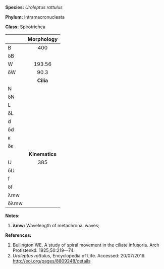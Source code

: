 **Species:** *Uroleptus rattulus*

**Phylum:** Intramacronucleata

**Class:** Spirotrichea

|      | **Morphology** |
| :--- | :------------: |
| B    | 400 |
| δB   |  |
| W    | 193.56 |
| δW   | 90.3 |
|      | **Cilia** |
| N    |  |
| δN   |  |
| L    |  |
| δL   |  |
| d    |  |
| δd   |  |
| κ    |  |
| δκ   |  |
|      | **Kinematics** |
| U    | 385 |
| δU   |  |
| f    |  |
| δf   |  |
| λmw  |  |
| δλmw |  |

**Notes:**

1. **λmw:** Wavelength of metachronal waves;

**References:**

1. Bullington WE.  A study of spiral movement in the ciliate infusoria.  Arch Protistenkd. 1925;50:219—74.
1. *Uroleptus rattulus*, Encyclopedia of Life.  Accessed: 20/07/2016. http://eol.org/pages/8809248/details
